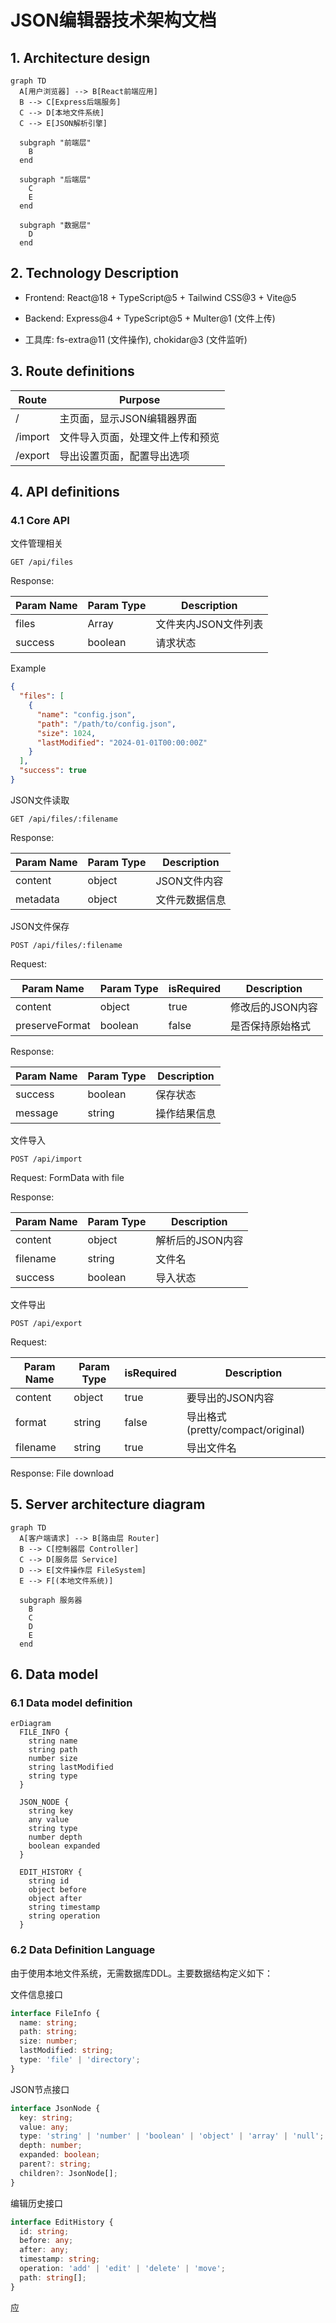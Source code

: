 # JSON编辑器技术架构文档

## 1. Architecture design

```mermaid
graph TD
  A[用户浏览器] --> B[React前端应用]
  B --> C[Express后端服务]
  C --> D[本地文件系统]
  C --> E[JSON解析引擎]

  subgraph "前端层"
    B
  end

  subgraph "后端层"
    C
    E
  end

  subgraph "数据层"
    D
  end
```

## 2. Technology Description

* Frontend: React\@18 + TypeScript\@5 + Tailwind CSS\@3 + Vite\@5

* Backend: Express\@4 + TypeScript\@5 + Multer\@1 (文件上传)

* 工具库: fs-extra\@11 (文件操作), chokidar\@3 (文件监听)

## 3. Route definitions

| Route   | Purpose          |
| ------- | ---------------- |
| /       | 主页面，显示JSON编辑器界面  |
| /import | 文件导入页面，处理文件上传和预览 |
| /export | 导出设置页面，配置导出选项    |

## 4. API definitions

### 4.1 Core API

文件管理相关

```
GET /api/files
```

Response:

| Param Name | Param Type      | Description  |
| ---------- | --------------- | ------------ |
| files      | Array<FileInfo> | 文件夹内JSON文件列表 |
| success    | boolean         | 请求状态         |

Example

```json
{
  "files": [
    {
      "name": "config.json",
      "path": "/path/to/config.json",
      "size": 1024,
      "lastModified": "2024-01-01T00:00:00Z"
    }
  ],
  "success": true
}
```

JSON文件读取

```
GET /api/files/:filename
```

Response:

| Param Name | Param Type | Description |
| ---------- | ---------- | ----------- |
| content    | object     | JSON文件内容    |
| metadata   | object     | 文件元数据信息     |

JSON文件保存

```
POST /api/files/:filename
```

Request:

| Param Name     | Param Type | isRequired | Description |
| -------------- | ---------- | ---------- | ----------- |
| content        | object     | true       | 修改后的JSON内容  |
| preserveFormat | boolean    | false      | 是否保持原始格式    |

Response:

| Param Name | Param Type | Description |
| ---------- | ---------- | ----------- |
| success    | boolean    | 保存状态        |
| message    | string     | 操作结果信息      |

文件导入

```
POST /api/import
```

Request: FormData with file

Response:

| Param Name | Param Type | Description |
| ---------- | ---------- | ----------- |
| content    | object     | 解析后的JSON内容  |
| filename   | string     | 文件名         |
| success    | boolean    | 导入状态        |

文件导出

```
POST /api/export
```

Request:

| Param Name | Param Type | isRequired | Description                    |
| ---------- | ---------- | ---------- | ------------------------------ |
| content    | object     | true       | 要导出的JSON内容                     |
| format     | string     | false      | 导出格式 (pretty/compact/original) |
| filename   | string     | true       | 导出文件名                          |

Response: File download

## 5. Server architecture diagram

```mermaid
graph TD
  A[客户端请求] --> B[路由层 Router]
  B --> C[控制器层 Controller]
  C --> D[服务层 Service]
  D --> E[文件操作层 FileSystem]
  E --> F[(本地文件系统)]

  subgraph 服务器
    B
    C
    D
    E
  end
```

## 6. Data model

### 6.1 Data model definition

```mermaid
erDiagram
  FILE_INFO {
    string name
    string path
    number size
    string lastModified
    string type
  }
  
  JSON_NODE {
    string key
    any value
    string type
    number depth
    boolean expanded
  }
  
  EDIT_HISTORY {
    string id
    object before
    object after
    string timestamp
    string operation
  }
```

### 6.2 Data Definition Language

由于使用本地文件系统，无需数据库DDL。主要数据结构定义如下：

文件信息接口

```typescript
interface FileInfo {
  name: string;
  path: string;
  size: number;
  lastModified: string;
  type: 'file' | 'directory';
}
```

JSON节点接口

```typescript
interface JsonNode {
  key: string;
  value: any;
  type: 'string' | 'number' | 'boolean' | 'object' | 'array' | 'null';
  depth: number;
  expanded: boolean;
  parent?: string;
  children?: JsonNode[];
}
```

编辑历史接口

```typescript
interface EditHistory {
  id: string;
  before: any;
  after: any;
  timestamp: string;
  operation: 'add' | 'edit' | 'delete' | 'move';
  path: string[];
}
```

应
